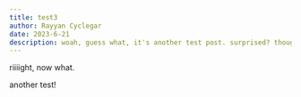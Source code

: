 ```yaml
---
title: test3
author: Rayyan Cyclegar
date: 2023-6-21
description: woah, guess what, it's another test post. surprised? thought so, it doesn't get much better than this.
---
```


riiiight, now what.

another test!
